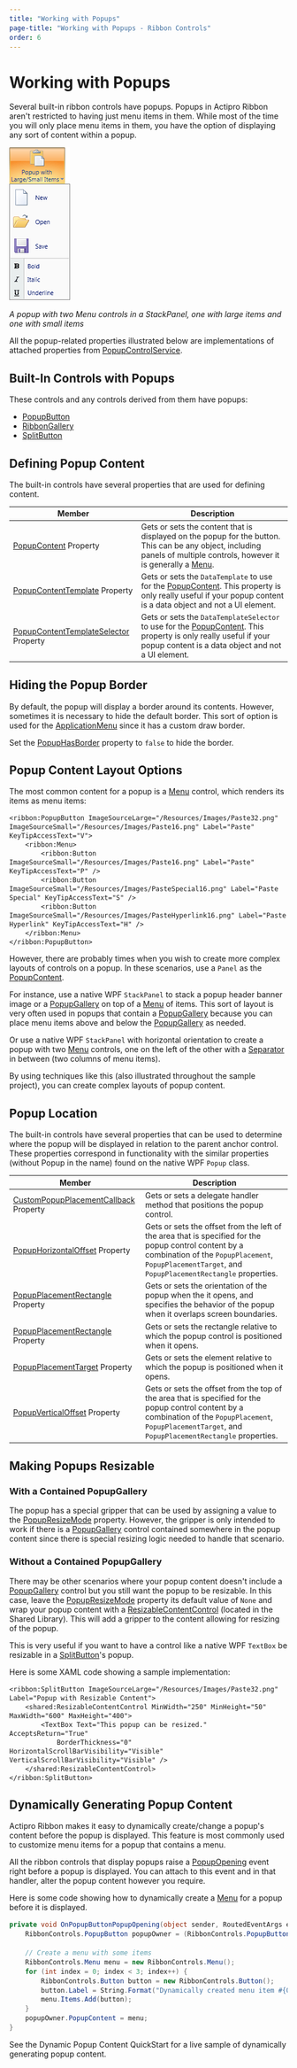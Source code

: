 ```yaml
---
title: "Working with Popups"
page-title: "Working with Popups - Ribbon Controls"
order: 6
---
```

# Working with Popups

Several built-in ribbon controls have popups.  Popups in Actipro Ribbon aren't restricted to having just menu items in them.  While most of the time you will only place menu items in them, you have the option of displaying any sort of content within a popup.

![Screenshot](../images/popup-large-small-menu-items.gif)

*A popup with two Menu controls in a StackPanel, one with large items and one with small items*

All the popup-related properties illustrated below are implementations of attached properties from [PopupControlService](xref:@ActiproUIRoot.Controls.Ribbon.UI.PopupControlService).

## Built-In Controls with Popups

These controls and any controls derived from them have popups:

- [PopupButton](interactive/popupbutton.md)
- [RibbonGallery](interactive/ribbongallery.md)
- [SplitButton](interactive/splitbutton.md)

## Defining Popup Content

The built-in controls have several properties that are used for defining content.

| Member | Description |
|-----|-----|
| [PopupContent](xref:@ActiproUIRoot.Controls.Ribbon.Controls.Primitives.PopupButtonBase.PopupContent) Property | Gets or sets the content that is displayed on the popup for the button.  This can be any object, including panels of multiple controls, however it is generally a [Menu](miscellaneous/menu.md). |
| [PopupContentTemplate](xref:@ActiproUIRoot.Controls.Ribbon.Controls.Primitives.PopupButtonBase.PopupContentTemplate) Property | Gets or sets the `DataTemplate` to use for the [PopupContent](xref:@ActiproUIRoot.Controls.Ribbon.Controls.Primitives.PopupButtonBase.PopupContent).  This property is only really useful if your popup content is a data object and not a UI element. |
| [PopupContentTemplateSelector](xref:@ActiproUIRoot.Controls.Ribbon.Controls.Primitives.PopupButtonBase.PopupContentTemplateSelector) Property | Gets or sets the `DataTemplateSelector` to use for the [PopupContent](xref:@ActiproUIRoot.Controls.Ribbon.Controls.Primitives.PopupButtonBase.PopupContent).  This property is only really useful if your popup content is a data object and not a UI element. |

## Hiding the Popup Border

By default, the popup will display a border around its contents.  However, sometimes it is necessary to hide the default border.  This sort of option is used for the [ApplicationMenu](miscellaneous/applicationmenu.md) since it has a custom draw border.

Set the [PopupHasBorder](xref:@ActiproUIRoot.Controls.Ribbon.Controls.Primitives.PopupButtonBase.PopupHasBorder) property to `false` to hide the border.

## Popup Content Layout Options

The most common content for a popup is a [Menu](miscellaneous/menu.md) control, which renders its items as menu items:

```xaml
<ribbon:PopupButton ImageSourceLarge="/Resources/Images/Paste32.png" ImageSourceSmall="/Resources/Images/Paste16.png" Label="Paste" KeyTipAccessText="V">
	<ribbon:Menu>
		<ribbon:Button ImageSourceSmall="/Resources/Images/Paste16.png" Label="Paste" KeyTipAccessText="P" />
		<ribbon:Button ImageSourceSmall="/Resources/Images/PasteSpecial16.png" Label="Paste Special" KeyTipAccessText="S" />
		<ribbon:Button ImageSourceSmall="/Resources/Images/PasteHyperlink16.png" Label="Paste Hyperlink" KeyTipAccessText="H" />
	</ribbon:Menu>
</ribbon:PopupButton>
```

However, there are probably times when you wish to create more complex layouts of controls on a popup.  In these scenarios, use a `Panel` as the [PopupContent](xref:@ActiproUIRoot.Controls.Ribbon.Controls.Primitives.PopupButtonBase.PopupContent).

For instance, use a native WPF `StackPanel` to stack a popup header banner image or a [PopupGallery](interactive/popupgallery.md) on top of a [Menu](miscellaneous/menu.md) of items.  This sort of layout is very often used in popups that contain a [PopupGallery](interactive/popupgallery.md) because you can place menu items above and below the [PopupGallery](interactive/popupgallery.md) as needed.

Or use a native WPF `StackPanel` with horizontal orientation to create a popup with two [Menu](miscellaneous/menu.md) controls, one on the left of the other with a [Separator](interactive/separator.md) in between (two columns of menu items).

By using techniques like this (also illustrated throughout the sample project), you can create complex layouts of popup content.

## Popup Location

The built-in controls have several properties that can be used to determine where the popup will be displayed in relation to the parent anchor control.  These properties correspond in functionality with the similar properties (without Popup in the name) found on the native WPF `Popup` class.

| Member | Description |
|-----|-----|
| [CustomPopupPlacementCallback](xref:@ActiproUIRoot.Controls.Ribbon.Controls.Primitives.PopupButtonBase.CustomPopupPlacementCallback) Property | Gets or sets a delegate handler method that positions the popup control. |
| [PopupHorizontalOffset](xref:@ActiproUIRoot.Controls.Ribbon.Controls.Primitives.PopupButtonBase.PopupHorizontalOffset) Property | Gets or sets the offset from the left of the area that is specified for the popup control content by a combination of the `PopupPlacement`, `PopupPlacementTarget`, and `PopupPlacementRectangle` properties. |
| [PopupPlacementRectangle](xref:@ActiproUIRoot.Controls.Ribbon.Controls.Primitives.PopupButtonBase.PopupPlacementRectangle) Property | Gets or sets the orientation of the popup when the it opens, and specifies the behavior of the popup when it overlaps screen boundaries. |
| [PopupPlacementRectangle](xref:@ActiproUIRoot.Controls.Ribbon.Controls.Primitives.PopupButtonBase.PopupPlacementRectangle) Property | Gets or sets the rectangle relative to which the popup control is positioned when it opens. |
| [PopupPlacementTarget](xref:@ActiproUIRoot.Controls.Ribbon.Controls.Primitives.PopupButtonBase.PopupPlacementTarget) Property | Gets or sets the element relative to which the popup is positioned when it opens. |
| [PopupVerticalOffset](xref:@ActiproUIRoot.Controls.Ribbon.Controls.Primitives.PopupButtonBase.PopupVerticalOffset) Property | Gets or sets the offset from the top of the area that is specified for the popup control content by a combination of the `PopupPlacement`, `PopupPlacementTarget`, and `PopupPlacementRectangle` properties. |

## Making Popups Resizable

### With a Contained PopupGallery

The popup has a special gripper that can be used by assigning a value to the [PopupResizeMode](xref:@ActiproUIRoot.Controls.Ribbon.Controls.Primitives.PopupButtonBase.PopupResizeMode) property.  However, the gripper is only intended to work if there is a [PopupGallery](interactive/popupgallery.md) control contained somewhere in the popup content since there is special resizing logic needed to handle that scenario.

### Without a Contained PopupGallery

There may be other scenarios where your popup content doesn't include a [PopupGallery](interactive/popupgallery.md) control but you still want the popup to be resizable.  In this case, leave the [PopupResizeMode](xref:@ActiproUIRoot.Controls.Ribbon.Controls.Primitives.PopupButtonBase.PopupResizeMode) property its default value of `None` and wrap your popup content with a [ResizableContentControl](xref:@ActiproUIRoot.Controls.ResizableContentControl) (located in the Shared Library).  This will add a gripper to the content allowing for resizing of the popup.

This is very useful if you want to have a control like a native WPF `TextBox` be resizable in a [SplitButton](xref:@ActiproUIRoot.Controls.Ribbon.Controls.SplitButton)'s popup.

Here is some XAML code showing a sample implementation:

```xaml
<ribbon:SplitButton ImageSourceLarge="/Resources/Images/Paste32.png" Label="Popup with Resizable Content">
	<shared:ResizableContentControl MinWidth="250" MinHeight="50" MaxWidth="600" MaxHeight="400">
		<TextBox Text="This popup can be resized." AcceptsReturn="True" 
			BorderThickness="0" HorizontalScrollBarVisibility="Visible" VerticalScrollBarVisibility="Visible" />
	</shared:ResizableContentControl>
</ribbon:SplitButton>
```

## Dynamically Generating Popup Content

Actipro Ribbon makes it easy to dynamically create/change a popup's content before the popup is displayed.  This feature is most commonly used to customize menu items for a popup that contains a menu.

All the ribbon controls that display popups raise a [PopupOpening](xref:@ActiproUIRoot.Controls.Ribbon.Controls.Primitives.PopupButtonBase.PopupOpening) event right before a popup is displayed.  You can attach to this event and in that handler, alter the popup content however you require.

Here is some code showing how to dynamically create a [Menu](miscellaneous/menu.md) for a popup before it is displayed.

```csharp
private void OnPopupButtonPopupOpening(object sender, RoutedEventArgs e) {
	RibbonControls.PopupButton popupOwner = (RibbonControls.PopupButton)sender;
						
	// Create a menu with some items
	RibbonControls.Menu menu = new RibbonControls.Menu();
	for (int index = 0; index < 3; index++) {
		RibbonControls.Button button = new RibbonControls.Button();
		button.Label = String.Format("Dynamically created menu item #{0}, created at {1}", index + 1, DateTime.Now);
		menu.Items.Add(button);	
	}
	popupOwner.PopupContent = menu;
}
```

See the Dynamic Popup Content QuickStart for a live sample of dynamically generating popup content.
